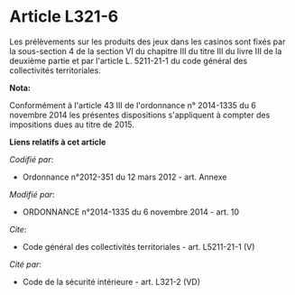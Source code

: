 # Article L321-6

Les prélèvements sur les produits des jeux dans les casinos sont fixés par la sous-section 4 de la section VI du chapitre III
du titre III du livre III de la deuxième partie et par l'article L. 5211-21-1 du code général des collectivités
territoriales.

**Nota:**

Conformément à l'article 43 III de l'ordonnance n° 2014-1335 du 6 novembre 2014 les présentes dispositions s'appliquent à
compter des impositions dues au titre de 2015.

**Liens relatifs à cet article**

_Codifié par_:

  - Ordonnance n°2012-351 du 12 mars 2012 - art. Annexe

_Modifié par_:

  - ORDONNANCE n°2014-1335 du 6 novembre 2014 - art. 10

_Cite_:

  - Code général des collectivités territoriales - art. L5211-21-1 (V)

_Cité par_:

  - Code de la sécurité intérieure - art. L321-2 (VD)
